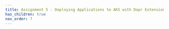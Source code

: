 ```yaml
---
title: Assignment 5 - Deploying Applications to AKS with Dapr Extension
has_children: true
nav_order: 7
---
```

